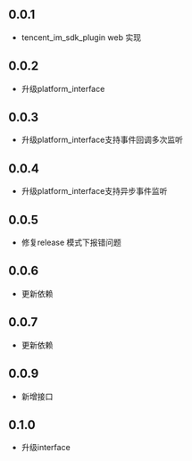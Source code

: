 ## 0.0.1

* tencent_im_sdk_plugin web 实现

## 0.0.2

* 升级platform_interface

## 0.0.3

* 升级platform_interface支持事件回调多次监听

## 0.0.4
* 升级platform_interface支持异步事件监听

## 0.0.5
* 修复release 模式下报错问题

## 0.0.6
* 更新依赖

## 0.0.7
* 更新依赖

## 0.0.9
* 新增接口

## 0.1.0
* 升级interface